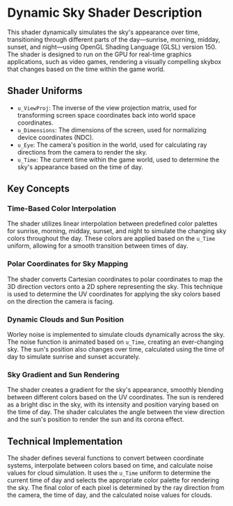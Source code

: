 # Dynamic Sky Shader Description

This shader dynamically simulates the sky's appearance over time, transitioning through different parts of the day—sunrise, morning, midday, sunset, and night—using OpenGL Shading Language (GLSL) version 150. The shader is designed to run on the GPU for real-time graphics applications, such as video games, rendering a visually compelling skybox that changes based on the time within the game world.

## Shader Uniforms
- `u_ViewProj`: The inverse of the view projection matrix, used for transforming screen space coordinates back into world space coordinates.
- `u_Dimensions`: The dimensions of the screen, used for normalizing device coordinates (NDC).
- `u_Eye`: The camera's position in the world, used for calculating ray directions from the camera to render the sky.
- `u_Time`: The current time within the game world, used to determine the sky's appearance based on the time of day.

## Key Concepts

### Time-Based Color Interpolation
The shader utilizes linear interpolation between predefined color palettes for sunrise, morning, midday, sunset, and night to simulate the changing sky colors throughout the day. These colors are applied based on the `u_Time` uniform, allowing for a smooth transition between times of day.

### Polar Coordinates for Sky Mapping
The shader converts Cartesian coordinates to polar coordinates to map the 3D direction vectors onto a 2D sphere representing the sky. This technique is used to determine the UV coordinates for applying the sky colors based on the direction the camera is facing.

### Dynamic Clouds and Sun Position
Worley noise is implemented to simulate clouds dynamically across the sky. The noise function is animated based on `u_Time`, creating an ever-changing sky. The sun's position also changes over time, calculated using the time of day to simulate sunrise and sunset accurately.

### Sky Gradient and Sun Rendering
The shader creates a gradient for the sky's appearance, smoothly blending between different colors based on the UV coordinates. The sun is rendered as a bright disc in the sky, with its intensity and position varying based on the time of day. The shader calculates the angle between the view direction and the sun's position to render the sun and its corona effect.

## Technical Implementation
The shader defines several functions to convert between coordinate systems, interpolate between colors based on time, and calculate noise values for cloud simulation. It uses the `u_Time` uniform to determine the current time of day and selects the appropriate color palette for rendering the sky. The final color of each pixel is determined by the ray direction from the camera, the time of day, and the calculated noise values for clouds.
